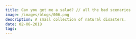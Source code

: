 ```yaml
---
title: Can you get me a salad? // all the bad scenarios
image: /images/blogs/006.png
description: A small collection of natural disasters.
date: 02-06-2018
tags:
---
```

